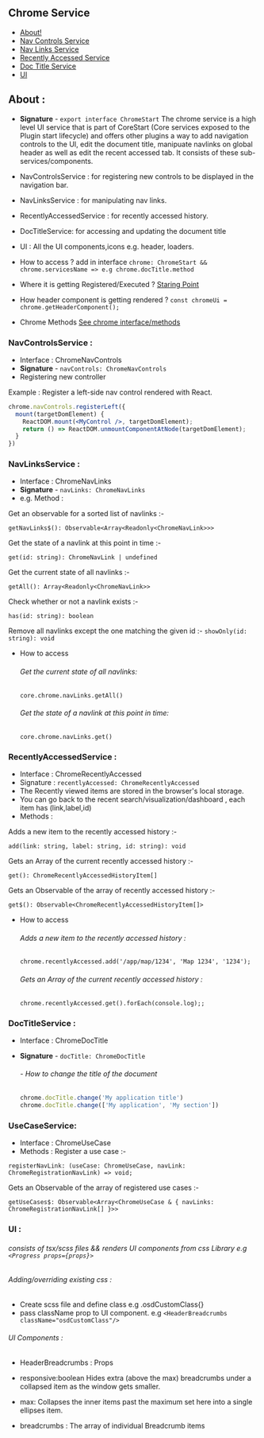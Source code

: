 
##    Chrome Service

- [About!](#about-)
- [Nav Controls Service](#navcontrolsservice-)
- [Nav Links Service](#navlinksservice-)
- [Recently Accessed Service](#recentlyaccessedservice-)
- [Doc Title Service](#doctitleservice-)
- [UI](#ui-)

## About :
- **Signature** - `export interface ChromeStart`
The chrome service is a high level UI service that is part of CoreStart (Core services exposed to the Plugin start lifecycle) and offers other plugins a way to add navigation controls to the UI, edit the document title, manipuate navlinks on global header as well as edit the recent accessed tab. It consists of these sub-services/components.

- NavControlsService : for registering new controls to be displayed in the navigation bar.
- NavLinksService : for manipulating nav links.
- RecentlyAccessedService : for recently accessed history.
- DocTitleService: for accessing and updating the document title
- UI : All the UI components,icons e.g.  header, loaders.


- How to access ? add in interface `chrome: ChromeStart && chrome.servicesName => e.g chrome.docTitle.method`
- Where it is getting Registered/Executed ? [Staring Point](https://github.com/opensearch-project/OpenSearch-Dashboards/blob/2.1/src/core/public/rendering/rendering_service.tsx)
- How header component is getting rendered ? `const chromeUi = chrome.getHeaderComponent(); `
- Chrome Methods </b> [See chrome interface/methods](https://github.com/opensearch-project/OpenSearch-Dashboards/blob/2.1/src/core/public/chrome/chrome_service.tsx)


### NavControlsService : 
- Interface : ChromeNavControls
- **Signature** - `navControls: ChromeNavControls`
- Registering new controller 

Example : 
Register a left-side nav control rendered with React.

```jsx
chrome.navControls.registerLeft({
  mount(targetDomElement) {
    ReactDOM.mount(<MyControl />, targetDomElement);
    return () => ReactDOM.unmountComponentAtNode(targetDomElement);
  }
})
```
### NavLinksService : 
- Interface :  ChromeNavLinks
- **Signature** - `navLinks: ChromeNavLinks`
- e.g. Method : 

Get an observable for a sorted list of navlinks :-

`getNavLinks$(): Observable<Array<Readonly<ChromeNavLink>>>`

Get the state of a navlink at this point in time :-

`get(id: string): ChromeNavLink | undefined`

Get the current state of all navlinks :-

`getAll(): Array<Readonly<ChromeNavLink>>`

Check whether or not a navlink exists :-

`has(id: string): boolean`

Remove all navlinks except the one matching the given id :-
`showOnly(id: string): void`

- How to access
  ###### Get the current state of all navlinks: 
  `core.chrome.navLinks.getAll()`

  ###### Get the state of a navlink at this point in time: 
  `core.chrome.navLinks.get()`

### RecentlyAccessedService : 

- Interface : ChromeRecentlyAccessed
- Signature : ```recentlyAccessed: ChromeRecentlyAccessed```
- The Recently viewed items are stored in the browser's local storage.
- You can go back to the recent search/visualization/dashboard , each item has (link,label,id)
- Methods :

Adds a new item to the recently accessed history :-

`add(link: string, label: string, id: string): void`
 
Gets an Array of the current recently accessed history :-

`get(): ChromeRecentlyAccessedHistoryItem[]`

Gets an Observable of the array of recently accessed history :-

`get$(): Observable<ChromeRecentlyAccessedHistoryItem[]>`

- How to access
   ###### Adds a new item to the recently accessed history :
   `
   chrome.recentlyAccessed.add('/app/map/1234', 'Map 1234', '1234');
   `
   ###### Gets an Array of the current recently accessed history :
   `
    chrome.recentlyAccessed.get().forEach(console.log);;
   `
   
### DocTitleService : 
- Interface : ChromeDocTitle
- **Signature** - `docTitle: ChromeDocTitle`
  ###### - How to change the title of the document


   ```ts
   chrome.docTitle.change('My application title')
   chrome.docTitle.change(['My application', 'My section'])
   ```
### UseCaseService:
- Interface : ChromeUseCase
- Methods :
Register a use case :-

`registerNavLink: (useCase: ChromeUseCase, navLink: ChromeRegistrationNavLink) => void;`

Gets an Observable of the array of registered use cases :-

`getUseCases$: Observable<Array<ChromeUseCase & { navLinks: ChromeRegistrationNavLink[] }>>`
### UI :
###### consists of tsx/scss files && renders UI components from css Library e.g ```<Progress props={props}>```

###### Adding/overriding existing css : 
- Create scss file and define class e.g .osdCustomClass{}
- pass className prop to UI component.
        e.g `<HeaderBreadcrumbs className="osdCustomClass"/> `

###### UI Components :
  - HeaderBreadcrumbs : Props
       
  -  responsive:boolean Hides extra (above the max) breadcrumbs under a collapsed item as the window gets smaller.
  -  max: Collapses the inner items past the maximum set here into a single ellipses item.      
  -  breadcrumbs : The array of individual Breadcrumb items
	
      
